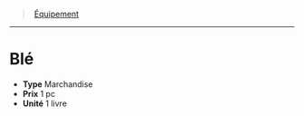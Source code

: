 ﻿---
!Equipment
Type: Marchandise
Price: 1 pc
Unity: 1 livre
Id: equipment_hd.md#blé
ParentLink: equipment_hd.md#Équipement
Name: Blé
ParentName: Équipement
NameLevel: 1
---
> [Équipement](hd_equipment.md)

---

# Blé

- **Type** Marchandise
- **Prix** 1 pc
- **Unité** 1 livre

